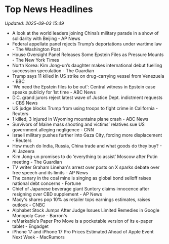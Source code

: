 # Top News Headlines

_Updated: 2025-09-03 15:49_

- A look at the world leaders joining China’s military parade in a show of solidarity with Beijing - AP News
- Federal appellate panel rejects Trump’s deportations under wartime law - The Washington Post
- House Oversight Panel Releases Some Epstein Files as Pressure Mounts - The New York Times
- North Korea: Kim Jong-un’s daughter makes international debut fuelling succession speculation - The Guardian
- Trump says 11 killed in US strike on drug-carrying vessel from Venezuela - BBC
- 'We need the Epstein files to be out': Central witness in Epstein case speaks publicly for 1st time - ABC News
- D.C. grand jurors reject latest wave of Justice Dept. indictment requests - CBS News
- US judge blocks Trump from using troops to fight crime in California - Reuters
- 1 killed, 3 injured in Wyoming mountains plane crash - ABC News
- Survivors of Maine mass shooting and victims’ relatives sue US government alleging negligence - CNN
- Israeli military pushes further into Gaza City, forcing more displacement - Reuters
- How much do India, Russia, China trade and what goods do they buy? - Al Jazeera
- Kim Jong-un promises to do ‘everything to assist’ Moscow after Putin meeting - The Guardian
- TV writer Graham Linehan's arrest over posts on X sparks debate over free speech and its limits - AP News
- The canary in the coal mine is singing as global bond selloff raises national debt concerns - Fortune
- Chief of Japanese beverage giant Suntory claims innocence after resigning over CBD supplement - AP News
- Macy's shares pop 10% as retailer tops earnings estimates, raises outlook - CNBC
- Alphabet Stock Jumps After Judge Issues Limited Remedies in Google Monopoly Case - Barron's
- reMarkable’s Paper Pro Move is a pocketable version of its e-paper tablet - Engadget
- iPhone 17 and iPhone 17 Pro Prices Estimated Ahead of Apple Event Next Week - MacRumors